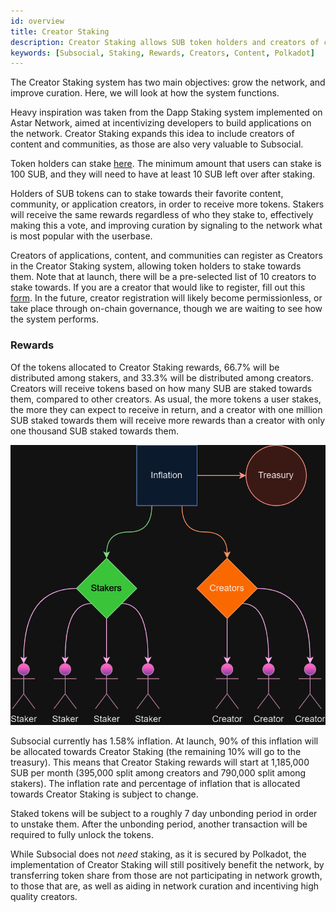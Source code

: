 ```yaml
---
id: overview
title: Creator Staking
description: Creator Staking allows SUB token holders and creators of content, communities, and applications, to earn rewards for helping to grow the Subsocial network.
keywords: [Subsocial, Staking, Rewards, Creators, Content, Polkadot]
---
```


The Creator Staking system has two main objectives: grow the network, and improve curation. Here, we will look at how the system functions.

Heavy inspiration was taken from the Dapp Staking system implemented on Astar Network, 
aimed at incentivizing developers to build applications on the network.
Creator Staking expands this idea to include creators of content and communities, as those are also very valuable to Subsocial.

Token holders can stake [here](https://sub.id/creators). 
The minimum amount that users can stake is 100 SUB, and they will need to have at least 10 SUB left over after staking.

Holders of SUB tokens can to stake towards their favorite content, community, or application creators, in order to receive more tokens. 
Stakers will receive the same rewards regardless of who they stake to, effectively making this a vote, 
and improving curation by signaling to the network what is most popular with the userbase.

Creators of applications, content, and communities can register as Creators in the Creator Staking system, allowing token holders to stake towards them. 
Note that at launch, there will be a pre-selected list of 10 creators to stake towards. If you are a creator that would like to register, 
fill out this [form](https://forms.gle/aneosvJP1ntJ9Zrh6). In the future, creator registration will likely become permissionless, 
or take place through on-chain governance, though we are waiting to see how the system performs.

### Rewards

Of the tokens allocated to Creator Staking rewards, 66.7% will be distributed among stakers, and 33.3% will be distributed among creators.
Creators will receive tokens based on how many SUB are staked towards them, compared to other creators. 
As usual, the more tokens a user stakes, the more they can expect to receive in return, 
and a creator with one million SUB staked towards them will receive more rewards than a creator with only one thousand SUB staked towards them.

![](../../../static/img/staking.png)

Subsocial currently has 1.58% inflation. At launch, 90% of this inflation will be allocated towards Creator Staking (the remaining 10% will go to the treasury).
This means that Creator Staking rewards will start at 1,185,000 SUB per month (395,000 split among creators and 790,000 split among stakers). 
The inflation rate and percentage of inflation that is allocated towards Creator Staking is subject to change.

Staked tokens will be subject to a roughly 7 day unbonding period in order to unstake them. 
After the unbonding period, another transaction will be required to fully unlock the tokens.

While Subsocial does not *need* staking, as it is secured by Polkadot, the implementation of Creator Staking will still positively benefit the network, 
by transferring token share from those are not participating in network growth, to those that are, 
as well as aiding in network curation and incentiving high quality creators.





